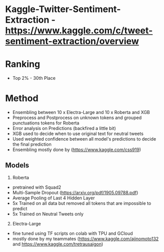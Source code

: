# Kaggle-Twitter-Sentiment-Extraction - https://www.kaggle.com/c/tweet-sentiment-extraction/overview

# Ranking
- Top 2% - 30th Place

# Method
- Ensembling between 10 x Electra-Large and 10 x Roberta and XGB
- Preprocess and Postprocess on unknown tokens and grouped punctuations tokens for Roberta
- Error analysis on Predictions (backfired a little bit)
- XGB used to decide when to use original text for neutral tweets
- Used weighted confidence between all model's predictions to decide the final prediction
- Ensembling mostly done by (https://www.kaggle.com/css919)

## Models
1. Roberta
- pretrained with Squad2
- Multi-Sample Dropout (https://arxiv.org/pdf/1905.09788.pdf)
- Average Pooling of Last 4 Hidden Layer
- 5x Trained on all data but removed all tokens that are impossible to predict
- 5x Trained on Neutral Tweets only

2. Electra-Large
- fine tuned using TF scripts on colab with TPU and GCloud
- mostly done by my teammates (https://www.kaggle.com/ajinomoto132 and https://www.kaggle.com/tretrausaigon)
